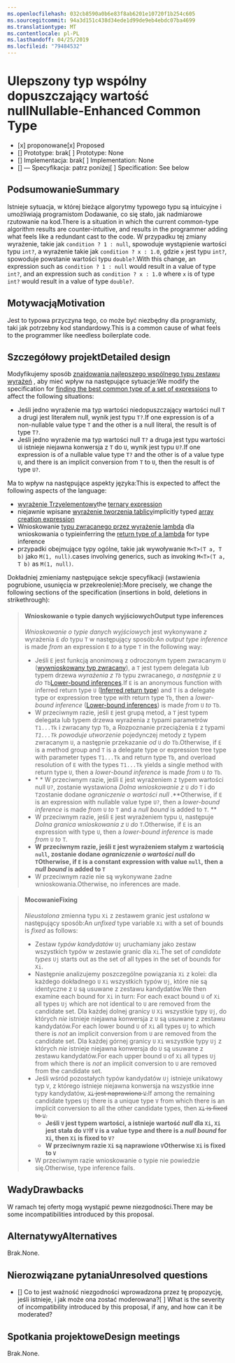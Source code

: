 ```yaml
---
ms.openlocfilehash: 032cb8590a0b6e83f8ab6201e10720f1b254c605
ms.sourcegitcommit: 94a3d151c438d34ede1d99de9eb4ebdc07ba4699
ms.translationtype: MT
ms.contentlocale: pl-PL
ms.lasthandoff: 04/25/2019
ms.locfileid: "79484532"
---
```

# <a name="nullable-enhanced-common-type"></a><span data-ttu-id="b286a-101">Ulepszony typ wspólny dopuszczający wartość null</span><span class="sxs-lookup"><span data-stu-id="b286a-101">Nullable-Enhanced Common Type</span></span>

* <span data-ttu-id="b286a-102">[x] proponowane</span><span class="sxs-lookup"><span data-stu-id="b286a-102">[x] Proposed</span></span>
* <span data-ttu-id="b286a-103">[] Prototype: brak</span><span class="sxs-lookup"><span data-stu-id="b286a-103">[ ] Prototype: None</span></span>
* <span data-ttu-id="b286a-104">[] Implementacja: brak</span><span class="sxs-lookup"><span data-stu-id="b286a-104">[ ] Implementation: None</span></span>
* <span data-ttu-id="b286a-105">[] — Specyfikacja: patrz poniżej</span><span class="sxs-lookup"><span data-stu-id="b286a-105">[ ] Specification: See below</span></span>

## <a name="summary"></a><span data-ttu-id="b286a-106">Podsumowanie</span><span class="sxs-lookup"><span data-stu-id="b286a-106">Summary</span></span>
[summary]: #summary

<span data-ttu-id="b286a-107">Istnieje sytuacja, w której bieżące algorytmy typowego typu są intuicyjne i umożliwiają programistom Dodawanie, co się stało, jak nadmiarowe rzutowanie na kod.</span><span class="sxs-lookup"><span data-stu-id="b286a-107">There is a situation in which the current common-type algorithm results are counter-intuitive, and results in the programmer adding what feels like a redundant cast to the code.</span></span> <span data-ttu-id="b286a-108">W przypadku tej zmiany wyrażenie, takie jak `condition ? 1 : null`, spowoduje wystąpienie wartości typu `int?`, a wyrażenie takie jak `condition ? x : 1.0`, gdzie `x` jest typu `int?`, spowoduje powstanie wartości typu `double?`.</span><span class="sxs-lookup"><span data-stu-id="b286a-108">With this change, an expression such as `condition ? 1 : null` would result in a value of type `int?`, and an expression such as `condition ? x : 1.0` where `x` is of type `int?` would result in a value of type `double?`.</span></span>

## <a name="motivation"></a><span data-ttu-id="b286a-109">Motywacją</span><span class="sxs-lookup"><span data-stu-id="b286a-109">Motivation</span></span>
[motivation]: #motivation

<span data-ttu-id="b286a-110">Jest to typowa przyczyna tego, co może być niezbędny dla programisty, taki jak potrzebny kod standardowy.</span><span class="sxs-lookup"><span data-stu-id="b286a-110">This is a common cause of what feels to the programmer like needless boilerplate code.</span></span>

## <a name="detailed-design"></a><span data-ttu-id="b286a-111">Szczegółowy projekt</span><span class="sxs-lookup"><span data-stu-id="b286a-111">Detailed design</span></span>
[design]: #detailed-design

<span data-ttu-id="b286a-112">Modyfikujemy sposób [znajdowania najlepszego wspólnego typu zestawu wyrażeń](https://github.com/dotnet/csharplang/blob/master/spec/expressions.md#finding-the-best-common-type-of-a-set-of-expressions) , aby mieć wpływ na następujące sytuacje:</span><span class="sxs-lookup"><span data-stu-id="b286a-112">We modify the specification for [finding the best common type of a set of expressions](https://github.com/dotnet/csharplang/blob/master/spec/expressions.md#finding-the-best-common-type-of-a-set-of-expressions) to affect the following situations:</span></span>

- <span data-ttu-id="b286a-113">Jeśli jedno wyrażenie ma typ wartości niedopuszczający wartości null `T` a drugi jest literałem null, wynik jest typu `T?`.</span><span class="sxs-lookup"><span data-stu-id="b286a-113">If one expression is of a non-nullable value type `T` and the other is a null literal, the result is of type `T?`.</span></span>
- <span data-ttu-id="b286a-114">Jeśli jedno wyrażenie ma typ wartości null `T?` a druga jest typu wartości `U`i istnieje niejawna konwersja z `T` do `U`, wynik jest typu `U?`.</span><span class="sxs-lookup"><span data-stu-id="b286a-114">If one expression is of a nullable value type `T?` and the other is of a value type `U`, and there is an implicit conversion from `T` to `U`, then the result is of type `U?`.</span></span>

<span data-ttu-id="b286a-115">Ma to wpływ na następujące aspekty języka:</span><span class="sxs-lookup"><span data-stu-id="b286a-115">This is expected to affect the following aspects of the language:</span></span>

- <span data-ttu-id="b286a-116">[wyrażenie Trzyelementowy](https://github.com/dotnet/csharplang/blob/master/spec/expressions.md#conditional-operator)</span><span class="sxs-lookup"><span data-stu-id="b286a-116">the [ternary expression](https://github.com/dotnet/csharplang/blob/master/spec/expressions.md#conditional-operator)</span></span>
- <span data-ttu-id="b286a-117">niejawnie wpisane [wyrażenie tworzenia tablicy](https://github.com/dotnet/csharplang/blob/master/spec/expressions.md#array-creation-expressions)</span><span class="sxs-lookup"><span data-stu-id="b286a-117">implicitly typed [array creation expression](https://github.com/dotnet/csharplang/blob/master/spec/expressions.md#array-creation-expressions)</span></span>
- <span data-ttu-id="b286a-118">Wnioskowanie [typu zwracanego przez wyrażenie lambda](https://github.com/dotnet/csharplang/blob/master/spec/expressions.md#inferred-return-type) dla wnioskowania o typie</span><span class="sxs-lookup"><span data-stu-id="b286a-118">inferring the [return type of a lambda](https://github.com/dotnet/csharplang/blob/master/spec/expressions.md#inferred-return-type) for type inference</span></span>
- <span data-ttu-id="b286a-119">przypadki obejmujące typy ogólne, takie jak wywoływanie `M<T>(T a, T b)` jako `M(1, null)`.</span><span class="sxs-lookup"><span data-stu-id="b286a-119">cases involving generics, such as invoking `M<T>(T a, T b)` as `M(1, null)`.</span></span>

<span data-ttu-id="b286a-120">Dokładniej zmieniamy następujące sekcje specyfikacji (wstawienia pogrubione, usunięcia w przekreolenie):</span><span class="sxs-lookup"><span data-stu-id="b286a-120">More precisely, we change the following sections of the specification (insertions in bold, deletions in strikethrough):</span></span>

> #### <a name="output-type-inferences"></a><span data-ttu-id="b286a-121">Wnioskowanie o typie danych wyjściowych</span><span class="sxs-lookup"><span data-stu-id="b286a-121">Output type inferences</span></span>
> 
> <span data-ttu-id="b286a-122">*Wnioskowanie o typie danych wyjściowych* jest wykonywane *z* wyrażenia `E` *do* typu `T` w następujący sposób:</span><span class="sxs-lookup"><span data-stu-id="b286a-122">An *output type inference* is made *from* an expression `E` *to* a type `T` in the following way:</span></span>
> 
> *  <span data-ttu-id="b286a-123">Jeśli `E` jest funkcją anonimową z odroczonym typem zwracanym `U` ([wywnioskowany typ zwracany](expressions.md#inferred-return-type)), a `T` jest typem delegata lub typem drzewa *wyrażenia z `Tb`* typu zwracanego, *a następnie* z `U` *do* `Tb`[Lower-bound inferences](expressions.md#lower-bound-inferences).</span><span class="sxs-lookup"><span data-stu-id="b286a-123">If `E` is an anonymous function with inferred return type  `U` ([Inferred return type](expressions.md#inferred-return-type)) and `T` is a delegate type or expression tree type with return type `Tb`, then a *lower-bound inference* ([Lower-bound inferences](expressions.md#lower-bound-inferences)) is made *from* `U` *to* `Tb`.</span></span>
> *  <span data-ttu-id="b286a-124">W przeciwnym razie, jeśli `E` jest grupą metod, a `T` jest typem delegata lub typem drzewa wyrażenia z typami parametrów `T1...Tk` i zwracany typ `Tb`, a Rozpoznanie przeciążenia `E` z typami *`T1...Tk` powoduje utworzenie* pojedynczej metody z typem zwracanym `U`, a następnie przekazanie *od* `U` *do* `Tb`.</span><span class="sxs-lookup"><span data-stu-id="b286a-124">Otherwise, if `E` is a method group and `T` is a delegate type or expression tree type with parameter types `T1...Tk` and return type `Tb`, and overload resolution of `E` with the types `T1...Tk` yields a single method with return type `U`, then a *lower-bound inference* is made *from* `U` *to* `Tb`.</span></span>
> *  <span data-ttu-id="b286a-125">\* \* W przeciwnym razie, jeśli `E` jest wyrażeniem z typem wartości null `U?`, zostanie wystawiona *Dolna wnioskowanie* *z* `U` *do* `T` i do `T`zostanie dodane *ograniczenie o wartości null* .</span><span class="sxs-lookup"><span data-stu-id="b286a-125">\*\*Otherwise, if `E` is an expression with nullable value type `U?`, then a *lower-bound inference* is made *from* `U` *to* `T` and a *null bound* is added to `T`.</span></span> **
> *  <span data-ttu-id="b286a-126">W przeciwnym razie, jeśli `E` jest wyrażeniem typu `U`, następuje *Dolna granica wnioskowania* *z* `U` *do* `T`.</span><span class="sxs-lookup"><span data-stu-id="b286a-126">Otherwise, if `E` is an expression with type `U`, then a *lower-bound inference* is made *from* `U` *to* `T`.</span></span>
> *  <span data-ttu-id="b286a-127">**W przeciwnym razie, jeśli `E` jest wyrażeniem stałym z wartością `null`, zostanie dodane *ograniczenie o wartości null* do `T`**</span><span class="sxs-lookup"><span data-stu-id="b286a-127">**Otherwise, if `E` is a constant expression with value `null`, then a *null bound* is added to `T`**</span></span> 
> *  <span data-ttu-id="b286a-128">W przeciwnym razie nie są wykonywane żadne wnioskowania.</span><span class="sxs-lookup"><span data-stu-id="b286a-128">Otherwise, no inferences are made.</span></span>

> #### <a name="fixing"></a><span data-ttu-id="b286a-129">Mocowanie</span><span class="sxs-lookup"><span data-stu-id="b286a-129">Fixing</span></span>
> 
> <span data-ttu-id="b286a-130">*Nieustalona* zmienna typu `Xi` z zestawem granic jest *ustalona* w następujący sposób:</span><span class="sxs-lookup"><span data-stu-id="b286a-130">An *unfixed* type variable `Xi` with a set of bounds is *fixed* as follows:</span></span>
> 
> *  <span data-ttu-id="b286a-131">Zestaw *typów kandydatów* `Uj` uruchamiany jako zestaw wszystkich typów w zestawie granic dla `Xi`.</span><span class="sxs-lookup"><span data-stu-id="b286a-131">The set of *candidate types* `Uj` starts out as the set of all types in the set of bounds for `Xi`.</span></span>
> *  <span data-ttu-id="b286a-132">Następnie analizujemy poszczególne powiązania `Xi` z kolei: dla każdego dokładnego `U` `Xi` wszystkich typów `Uj`, które nie są identyczne z `U` są usuwane z zestawu kandydatów.</span><span class="sxs-lookup"><span data-stu-id="b286a-132">We then examine each bound for `Xi` in turn: For each exact bound `U` of `Xi` all types `Uj` which are not identical to `U` are removed from the candidate set.</span></span> <span data-ttu-id="b286a-133">Dla każdej dolnej granicy `U` `Xi` wszystkie typy `Uj`, do których *nie* istnieje niejawna konwersja z `U` są usuwane z zestawu kandydatów.</span><span class="sxs-lookup"><span data-stu-id="b286a-133">For each lower bound `U` of `Xi` all types `Uj` to which there is *not* an implicit conversion from `U` are removed from the candidate set.</span></span> <span data-ttu-id="b286a-134">Dla każdej górnej granicy `U` `Xi` wszystkie typy `Uj` z których *nie* istnieje niejawna konwersja do `U` są usuwane z zestawu kandydatów.</span><span class="sxs-lookup"><span data-stu-id="b286a-134">For each upper bound `U` of `Xi` all types `Uj` from which there is *not* an implicit conversion to `U` are removed from the candidate set.</span></span>
> *  <span data-ttu-id="b286a-135">Jeśli wśród pozostałych typów kandydatów `Uj` istnieje unikatowy typ `V`, z którego istnieje niejawna konwersja na wszystkie inne typy kandydatów, ~~`Xi` jest naprawiona `V`.~~</span><span class="sxs-lookup"><span data-stu-id="b286a-135">If among the remaining candidate types `Uj` there is a unique type `V` from which there is an implicit conversion to all the other candidate types, then ~~`Xi` is fixed to `V`.~~</span></span>
>     -  <span data-ttu-id="b286a-136">**Jeśli `V` jest typem wartości, a istnieje wartość *null* dla `Xi`, `Xi` jest stała do `V?`**</span><span class="sxs-lookup"><span data-stu-id="b286a-136">**If `V` is a value type and there is a *null bound* for `Xi`, then `Xi` is fixed to `V?`**</span></span>
>     -  <span data-ttu-id="b286a-137">**W przeciwnym razie `Xi` są naprawione `V`**</span><span class="sxs-lookup"><span data-stu-id="b286a-137">**Otherwise   `Xi` is fixed to `V`**</span></span>
> *  <span data-ttu-id="b286a-138">W przeciwnym razie wnioskowanie o typie nie powiedzie się.</span><span class="sxs-lookup"><span data-stu-id="b286a-138">Otherwise, type inference fails.</span></span>

## <a name="drawbacks"></a><span data-ttu-id="b286a-139">Wady</span><span class="sxs-lookup"><span data-stu-id="b286a-139">Drawbacks</span></span>
[drawbacks]: #drawbacks

<span data-ttu-id="b286a-140">W ramach tej oferty mogą wystąpić pewne niezgodności.</span><span class="sxs-lookup"><span data-stu-id="b286a-140">There may be some incompatibilities introduced by this proposal.</span></span>

## <a name="alternatives"></a><span data-ttu-id="b286a-141">Alternatywy</span><span class="sxs-lookup"><span data-stu-id="b286a-141">Alternatives</span></span>
[alternatives]: #alternatives

<span data-ttu-id="b286a-142">Brak.</span><span class="sxs-lookup"><span data-stu-id="b286a-142">None.</span></span>

## <a name="unresolved-questions"></a><span data-ttu-id="b286a-143">Nierozwiązane pytania</span><span class="sxs-lookup"><span data-stu-id="b286a-143">Unresolved questions</span></span>
[unresolved]: #unresolved-questions

- <span data-ttu-id="b286a-144">[] Co to jest ważność niezgodności wprowadzona przez tę propozycję, jeśli istnieje, i jak może ona zostać moderowana?</span><span class="sxs-lookup"><span data-stu-id="b286a-144">[ ] What is the severity of incompatibility introduced by this proposal, if any, and how can it be moderated?</span></span>

## <a name="design-meetings"></a><span data-ttu-id="b286a-145">Spotkania projektowe</span><span class="sxs-lookup"><span data-stu-id="b286a-145">Design meetings</span></span>

<span data-ttu-id="b286a-146">Brak.</span><span class="sxs-lookup"><span data-stu-id="b286a-146">None.</span></span>

